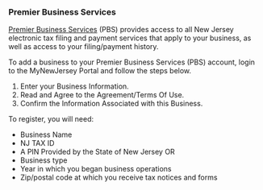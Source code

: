 ### Premier Business Services

[Premier Business Services](https://www16.state.nj.us/NJ_PREMIER_EBIZ/jsp/home.jsp) (PBS) provides access to all New Jersey electronic tax filing and payment services that apply to your business, as well as access to your filing/payment history.

To add a business to your Premier Business Services (PBS) account, login to the MyNewJersey Portal and follow the steps below.
1. Enter your Business Information.
2. Read and Agree to the Agreement/Terms Of Use.
3. Confirm the Information Associated with this Business.

To register, you will need:
- Business Name
- NJ TAX ID
- A PIN Provided by the State of New Jersey 
OR
- Business type
- Year in which you began business operations
- Zip/postal code at which you receive tax notices and forms
